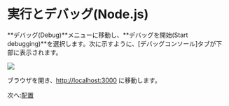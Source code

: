 # 実行とデバッグ(Node.js)

**デバッグ(Debug)**メニューに移動し、**デバッグを開始(Start debugging)**を選択します。次に示すように、\[デバッグコンソール]タブが下部に表示されます。

![](_media/nodejs/vs_code_debug.png) 

ブラウザを開き、[http://localhost:3000](http://localhost:3000) に移動します。

次へ:[配置](/ja_jp/deployment/)